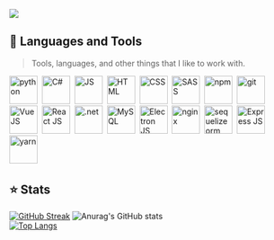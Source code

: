 ![](https://komarev.com/ghpvc/?username=your-github-hamburgIar&style=flat-square)

## 🔧 Languages and Tools

> Tools, languages, and other things that I like to work with.

<img src="https://cdn.jsdelivr.net/gh/devicons/devicon@latest/icons/python/python-original.svg" style="width: 50px; height: 50px" alt="python"/>&nbsp;
<img src="https://cdn.jsdelivr.net/gh/devicons/devicon@latest/icons/csharp/csharp-original.svg" style="width: 50px; height: 50px" alt="C#"/>&nbsp;
<img src="https://cdn.jsdelivr.net/gh/devicons/devicon@latest/icons/javascript/javascript-original.svg" style="width: 50px; height: 50px" alt="JS"/>&nbsp;
<img src="https://cdn.jsdelivr.net/gh/devicons/devicon@latest/icons/html5/html5-original.svg" style="width: 50px; height: 50px" alt="HTML"/>&nbsp;
<img src="https://cdn.jsdelivr.net/gh/devicons/devicon@latest/icons/css3/css3-original.svg" style="width: 50px; height: 50px" alt="CSS"/>&nbsp;
<img src="https://cdn.jsdelivr.net/gh/devicons/devicon@latest/icons/sass/sass-original.svg" style="width: 50px; height: 50px" alt="SASS"/>&nbsp;
<img src="https://cdn.jsdelivr.net/gh/devicons/devicon@latest/icons/npm/npm-original-wordmark.svg" style="width: 50px; height: 50px" alt="npm"/>&nbsp;
<img src="https://cdn.jsdelivr.net/gh/devicons/devicon@latest/icons/git/git-original.svg" style="width: 50px; height: 50px" alt="git"/>&nbsp;\
<img src="https://cdn.jsdelivr.net/gh/devicons/devicon@latest/icons/vuejs/vuejs-original.svg" style="width: 50px; height: 50px" alt="Vue JS"/>&nbsp;
<img src="https://cdn.jsdelivr.net/gh/devicons/devicon@latest/icons/react/react-original.svg" style="width: 50px; height: 50px" alt="React JS"/>&nbsp;
<img src="https://cdn.jsdelivr.net/gh/devicons/devicon@latest/icons/dotnetcore/dotnetcore-original.svg" style="width: 50px; height: 50px" alt=".net"/>&nbsp;
<img src="https://cdn.jsdelivr.net/gh/devicons/devicon@latest/icons/mysql/mysql-original.svg" style="width: 50px; height: 50px" alt="MySQL"/>&nbsp;
<img src="https://cdn.jsdelivr.net/gh/devicons/devicon@latest/icons/electron/electron-original.svg" style="width: 50px; height: 50px" alt="Electron JS"/>&nbsp;
<img src="https://cdn.jsdelivr.net/gh/devicons/devicon@latest/icons/nginx/nginx-original.svg" style="width: 50px; height: 50px" alt="nginx"/>&nbsp;
<img src="https://cdn.jsdelivr.net/gh/devicons/devicon@latest/icons/sequelize/sequelize-original.svg" style="width: 50px; height: 50px;" alt="sequelize orm"/>&nbsp;
<img src="https://img.icons8.com/?size=100&id=kg46nzoJrmTR&format=png&color=FFFFFF" style="width: 50px; height: 50px;" alt="Express JS"/>&nbsp;\
<img src="https://cdn.jsdelivr.net/gh/devicons/devicon@latest/icons/yarn/yarn-original.svg" style="width: 50px; height: 50px;" alt="yarn"/>&nbsp;
      
## ⭐ Stats
[![GitHub Streak](https://streak-stats.demolab.com?user=hamburgIar&theme=onedark&hide_border=true&card_width=467)](https://git.io/streak-stats)
![Anurag's GitHub stats](https://github-readme-stats.vercel.app/api?username=hamburgIar&show_icons=true&hide_border=true&theme=onedark)\
[![Top Langs](https://github-readme-stats.vercel.app/api/top-langs/?username=hamburgIar&layout=donut&theme=onedark&hide_border=true&card_height=467)](https://github.com/anuraghazra/github-readme-stats) 
